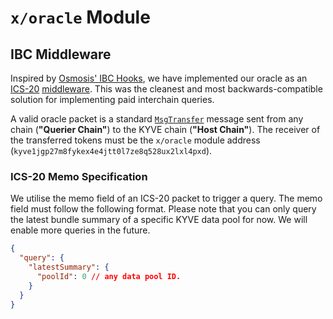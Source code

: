 # `x/oracle` Module

## IBC Middleware

Inspired by [Osmosis' IBC Hooks](https://github.com/osmosis-labs/osmosis/tree/main/x/ibc-hooks), we have implemented our oracle as an [ICS-20](https://ibc.cosmos.network/main/apps/transfer/overview.html) [middleware](https://ibc.cosmos.network/main/ibc/middleware/overview.html). This was the cleanest and most backwards-compatible solution for implementing paid interchain queries.

A valid oracle packet is a standard [`MsgTransfer`](https://ibc.cosmos.network/main/apps/transfer/messages.html#msgtransfer) message sent from any chain (**"Querier Chain"**) to the KYVE chain (**"Host Chain"**). The receiver of the transferred tokens must be the `x/oracle` module address (`kyve1jgp27m8fykex4e4jtt0l7ze8q528ux2lxl4pxd`).

### ICS-20 Memo Specification

We utilise the memo field of an ICS-20 packet to trigger a query. The memo field must follow the following format. Please note that you can only query the latest bundle summary of a specific KYVE data pool for now. We will enable more queries in the future.

```json lines
{
  "query": {
    "latestSummary": {
      "poolId": 0 // any data pool ID.
    }
  }
}
```
